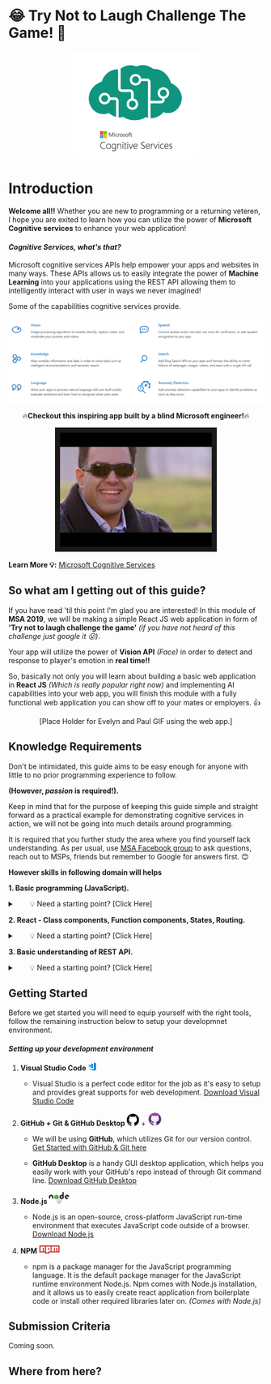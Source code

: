# 😂 Try Not to Laugh Challenge The Game! 🤣

<p align="center"><img src="images/cognitiveicon.gif"  width="250" alt="Cognitive Service Logo"/></p>


Introduction
============

<b>Welcome all!!</b> Whether you are new to programming or a returning veteren, I hope you are exited to learn how you can utilize the power of <b>Microsoft Cognitive services</b> to enhance your web application!

#### *Cognitive Services, what's that?* 

Microsoft cognitive services APIs help empower your apps and websites in many ways. These APIs allows us to easily integrate the power of <b>Machine Learning</b> into your applications using the REST API allowing them to intelligently interact with user in ways we never imagined!

Some of the capabilities cognitive services provide.

![Cognitive Service Examples](images/cognitiveservices.PNG)

<p align="center">🔥<b>Checkout this inspiring app built by a blind Microsoft engineer!</b>🔥</p>

<a href="https://www.youtube.com/watch?v=R2mC-NUAmMk" target="_blank"><p align="center"><img src="images/seeingAiProject.jpg" 
alt="Seeing AI Project YouTube Video" width="300" border="10" /></p></a>

<b>Learn More 💡:</b> [Microsoft Cognitive Services](https://docs.microsoft.com/en-us/azure/cognitive-services/welcome)

## So what am I getting out of this guide?

If you have read 'til this point I'm glad you are interested! In this module of **MSA 2019**, we will be making a simple React JS web application in form of **'Try not to laugh challenge the game'** *(if you have not heard of this challenge just google it 😛)*. 

Your app will utilize the power of **Vision API** *(Face)* in order to detect and response to player's emotion in **real time!!**

So, basically not only you will learn about building a basic web application in **React JS** *(Which is really popular right now)* and implementing AI capabilities into your web app, you will finish this module with a fully functional web application you can show off to your mates or employers. 👍

<p align="center">[Place Holder for Evelyn and Paul GIF using the web app.]</p>

## Knowledge Requirements

Don't be intimidated, this guide aims to be easy enough for anyone with little to no prior programming experience to follow.

**(However, *passion* is required!).**

Keep in mind that for the purpose of keeping this guide simple and straight forward as a practical example for demonstrating cognitive services in action, we will not be going into much details around programming. 

It is required that you further study the area where you find yourself lack understanding. As per usual, use [MSA Facebook group](https://www.facebook.com/groups/msaccelerator/) to ask questions, reach out to MSPs, friends but remember to Google for answers first. 😊 

**However skills in following domain will helps**

**1. Basic programming (JavaScript).**

<details><summary>&nbsp;&nbsp;&nbsp;&nbsp;&nbsp;&nbsp; 💡 Need a starting point? [Click Here]</summary>
<p>
  
  - [JavaScript: First Steps](https://developer.mozilla.org/en-US/docs/Learn/JavaScript/First_steps/What_is_JavaScript)
  - [JavaScript: Variables](https://developer.mozilla.org/en-US/docs/Learn/JavaScript/First_steps/Variables)
  - [JavaScript: Mathematical Operations](https://developer.mozilla.org/en-US/docs/Learn/JavaScript/First_steps/Math)
  - [JavaScript: String Manipulation](https://developer.mozilla.org/en-US/docs/Learn/JavaScript/First_steps/Useful_string_methods)
  - [JavaScript: Arrays](https://developer.mozilla.org/en-US/docs/Learn/JavaScript/First_steps/Arrays)
  
</p>
</details>

**2. React - Class components, Function components, States, Routing.**

<details><summary>&nbsp;&nbsp;&nbsp;&nbsp;&nbsp;&nbsp; 💡 Need a starting point? [Click Here]</summary>
<p>
  
  - [Read More about React](https://reactjs.org/)
  - [Getting Started with React JS](https://reactjs.org/docs/getting-started.html)
  
</p>
</details>

**3. Basic understanding of REST API.**

<details><summary>&nbsp;&nbsp;&nbsp;&nbsp;&nbsp;&nbsp; 💡 Need a starting point? [Click Here]</summary>
<p>
  
  - [REST API Concept - YouTube Video](https://www.youtube.com/watch?v=7YcW25PHnAA)
  
</p>
</details>

## Getting Started

Before we get started you will need to equip yourself with the right tools, follow the remaining instruction below to setup your developmnet environment. 

#### *Setting up your development environment*

1. **Visual Studio Code**&nbsp;<img src="images/visualstudiocode.png"  width="16" alt="VS Code Logo"/>

      - Visual Studio is a perfect code editor for the job as it's easy to setup and provides great supports for web development.               [Download Visual Studio Code](https://code.visualstudio.com/)

2. **GitHub + Git & GitHub Desktop** <img src="images/GitHubLogo.svg"  width="24" alt="GitHub Logo"/> + <img src="images/GitHubDesktopLogo.png"  width="27" alt="GitHub Desktop Logo"/> 

      - We will be using **GitHub**, which utilizes Git for our version control. [Get Started with GitHub & Git here](https://github.com/NZMSA/2017-Phase-1-Module-2/tree/master/2.%20Introduction%20to%20Git)
      
      - **GitHub Desktop** is a handy GUI desktop application, which helps you easily work with your GitHub's repo instead of through Git command line. [Download GitHub Desktop](https://desktop.github.com/)
      
3. **Node.js** <img src="images/nodejslogo.png"  width="40" alt="Node.js Logo"/>
     
     - Node.js is an open-source, cross-platform JavaScript run-time environment that executes JavaScript code outside of a browser. [Download Node.js](https://nodejs.org/en/)
     
4. **NPM** <img src="images/npmlogo.png"  width="40" alt="npm Logo"/>

     - npm is a package manager for the JavaScript programming language. It is the default package manager for the JavaScript runtime environment Node.js. Npm comes with Node.js installation, and it allows us to easily create react application from boilerplate code or install other required libraries later on. *(Comes with Node.js)*



## Submission Criteria

Coming soon.

## Where from here?
